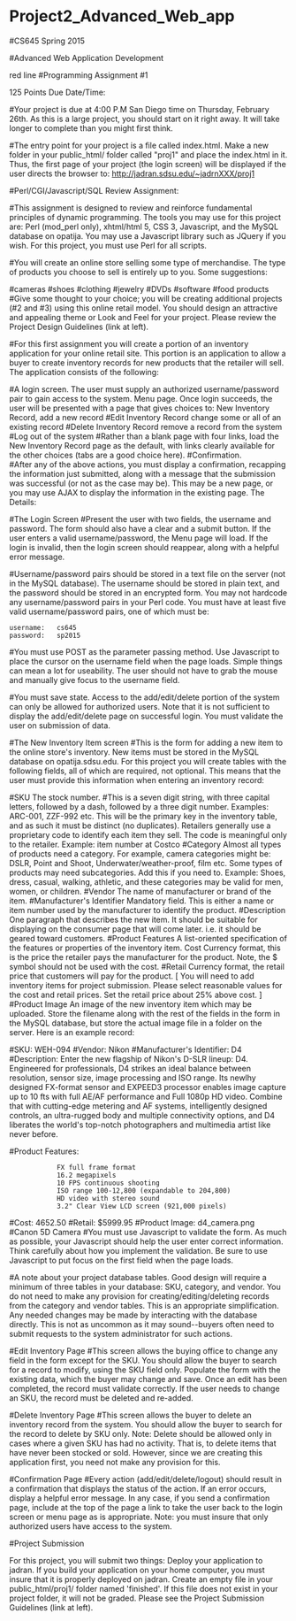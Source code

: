 # Project2_Advanced_Web_app

#CS645 Spring 2015

#Advanced Web Application Development

red line
#Programming Assignment #1

125 Points
Due Date/Time:

#Your project is due at 4:00 P.M San Diego time on Thursday, February 26th. As this is a large project, you should start on it right away. It will take longer to complete than you might first think.

#The entry point for your project is a file called index.html. Make a new folder in your public_html/ folder called "proj1" and place the index.html in it. Thus, the first page of your project (the login screen) will be displayed if the user directs the browser to: http://jadran.sdsu.edu/~jadrnXXX/proj1

#Perl/CGI/Javascript/SQL Review Assignment:

#This assignment is designed to review and reinforce fundamental principles of dynamic programming. The tools you may use for this project are: Perl (mod_perl only), xhtml/html 5, CSS 3, Javascript, and the MySQL database on opatija. You may use a Javascript library such as JQuery if you wish. For this project, you must use Perl for all scripts.

#You will create an online store selling some type of merchandise. The type of products you choose to sell is entirely up to you. Some suggestions:

#cameras
#shoes
#clothing
#jewelry
#DVDs
#software
#food products
#Give some thought to your choice; you will be creating additional projects (#2 and #3) using this online retail model. You should design an attractive and appealing theme or Look and Feel for your project. Please review the Project Design Guidelines (link at left).

#For this first assignment you will create a portion of an inventory application for your online retail site. This portion is an application to allow a buyer to create inventory records for new products that the retailer will sell. The application consists of the following:

#A login screen.   The user must supply an authorized username/password pair to gain access to the system.
Menu page.   Once login succeeds, the user will be presented with a page that gives choices to:
New Inventory Record, add a new record
#Edit Inventory Record change some or all of an existing record
#Delete Inventory Record remove a record from the system
#Log out of the system
#Rather than a blank page with four links, load the New Inventory Record page as the default, with links clearly available for the other choices (tabs are a good choice here).
#Confirmation.   
#After any of the above actions, you must display a confirmation, recapping the information just submitted, along with a message that the submission was successful (or not as the case may be). This may be a new page, or you may use AJAX to display the information in the existing page.
The Details:

#The Login Screen
#Present the user with two fields, the username and password. The form should also have a clear and a submit button. If the user enters a valid username/password, the Menu page will load. If the login is invalid, then the login screen should reappear, along with a helpful error message.

#Username/password pairs should be stored in a text file on the server (not in the MySQL database). The username should be stored in plain text, and the password should be stored in an encrypted form. You may not hardcode any username/password pairs in your Perl code. You must have at least five valid username/password pairs, one of which must be:

    username:   cs645
    password:   sp2015
    
#You must use POST as the parameter passing method. Use Javascript to place the cursor on the username field when the page loads. Simple things can mean a lot for useability. The user should not have to grab the mouse and manually give focus to the username field.

#You must save state. Access to the add/edit/delete portion of the system can only be allowed for authorized users. Note that it is not sufficient to display the add/edit/delete page on successful login. You must validate the user on submission of data.

#The New Inventory Item screen
#This is the form for adding a new item to the online store's inventory. New items must be stored in the MySQL database on opatija.sdsu.edu. For this project you will create tables with the following fields, all of which are required, not optional. This means that the user must provide this information when entering an inventory record:

#SKU The stock number.
#This is a seven digit string, with three capital letters, followed by a dash, followed by a three digit number. Examples: ARC-001, ZZF-992 etc. This will be the primary key in the inventory table, and as such it must be distinct (no duplicates). Retailers generally use a proprietary code to identify each item they sell. The code is meaningful only to the retailer. Example: item number at Costco
#Category Almost all types of products need a category. For example, camera categories might be: DSLR, Point and Shoot, Underwater/weather-proof, film etc. Some types of products may need subcategories. Add this if you need to. Example: Shoes, dress, casual, walking, athletic, and these categories may be valid for men, women, or children.
#Vendor The name of manufacturer or brand of the item.
#Manufacturer's Identifier Mandatory field. This is either a name or item number used by the manufacturer to identify the product.
#Description One paragraph that describes the new item. It should be suitable for displaying on the consumer page that will come later. i.e. it should be geared toward customers.
#Product Features A list-oriented specification of the features or properties of the inventory item.
Cost Currency format, this is the price the retailer pays the manufacturer for the product. Note, the $ symbol should not be used with the cost.
#Retail Currency format, the retail price that customers will pay for the product. [ You will need to add inventory items for project submission. Please select reasonable values for the cost and retail prices. Set the retail price about 25% above cost. ]
#Product Image An image of the new inventory item which may be uploaded. Store the filename along with the rest of the fields in the form in the MySQL database, but store the actual image file in a folder on the server.
Here is an example record:

#SKU:    WEH-094
#Vendor: Nikon 
#Manufacturer's Identifier:  D4
#Description:    Enter the new flagship of Nikon's D-SLR lineup:  D4.  Engineered for
                professionals, D4 strikes an ideal balance between resolution, sensor
                size, image processing and ISO range.  Its newlhy designed FX-format
                sensor and EXPEED3 processor enables image capture up to 10 fts with
                full AE/AF performance and Full 1080p HD video.  Combine that with
                cutting-edge metering and AF systems, intelligently designed controls,
                an ultra-rugged body and multiple connectivity options, and D4 liberates
                the world's top-notch photographers and multimedia artist like never before.


#Product Features:  

                FX full frame format
                16.2 megapixels
                10 FPS continuous shooting
                ISO range 100-12,800 (expandable to 204,800)
                HD video with stereo sound
                3.2" Clear View LCD screen (921,000 pixels)
                    
#Cost:   4652.50
#Retail: $5999.95
#Product Image:  d4_camera.png  
#Canon 5D Camera
#You must use Javascript to validate the form. As much as possible, your Javascript should help the user enter correct information. Think carefully about how you implement the validation. Be sure to use Javascript to put focus on the first field when the page loads.

#A note about your project database tables. Good design will require a minimum of three tables in your database: SKU, category, and vendor. You do not need to make any provision for creating/editing/deleting records from the category and vendor tables. This is an appropriate simplification. Any needed changes may be made by interacting with the database directly. This is not as uncommon as it may sound--buyers often need to submit requests to the system administrator for such actions.

#Edit Inventory Page
#This screen allows the buying office to change any field in the form except for the SKU. You should allow the buyer to search for a record to modify, using the SKU field only. Populate the form with the existing data, which the buyer may change and save. Once an edit has been completed, the record must validate correctly. If the user needs to change an SKU, the record must be deleted and re-added.

#Delete Inventory Page
#This screen allows the buyer to delete an inventory record from the system. You should allow the buyer to search for the record to delete by SKU only. Note: Delete should be allowed only in cases where a given SKU has had no activity. That is, to delete items that have never been stocked or sold. However, since we are creating this application first, you need not make any provision for this.

#Confirmation Page
#Every action (add/edit/delete/logout) should result in a confirmation that displays the status of the action. If an error occurs, display a helpful error message. In any case, if you send a confirmation page, include at the top of the page a link to take the user back to the login screen or menu page as is appropriate. Note: you must insure that only authorized users have access to the system.

#Project Submission

For this project, you will submit two things:
Deploy your application to jadran. If you build your application on your home computer, you must insure that it is properly deployed on jadran.
Create an empty file in your public_html/proj1/ folder named 'finished'. If this file does not exist in your project folder, it will not be graded. Please see the Project Submission Guidelines (link at left).
